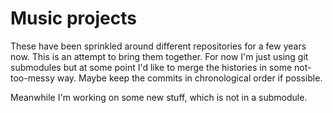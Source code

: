 # Music projects

These have been sprinkled around different repositories for a few years now.
This is an attempt to bring them together. For now I'm just using git submodules
but at some point I'd like to merge the histories in some not-too-messy way.
Maybe keep the commits in chronological order if possible.

Meanwhile I'm working on some new stuff, which is not in a submodule.

